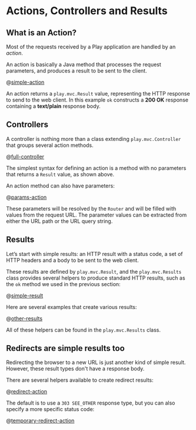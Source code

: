 <!--- Copyright (C) 2009-2016 Lightbend Inc. <https://www.lightbend.com> -->
# Actions, Controllers and Results

## What is an Action?

Most of the requests received by a Play application are handled by an *action*. 

An action is basically a Java method that processes the request parameters, and produces a result to be sent to the client.

@[simple-action](code/javaguide/http/JavaActions.java)

An action returns a `play.mvc.Result` value, representing the HTTP response to send to the web client. In this example `ok` constructs a **200 OK** response containing a **text/plain** response body.

## Controllers 

A controller is nothing more than a class extending `play.mvc.Controller` that groups several action methods.

@[full-controller](code/javaguide/http/full/Application.java)

The simplest syntax for defining an action is a method with no parameters that returns a `Result` value, as shown above.

An action method can also have parameters:

@[params-action](code/javaguide/http/JavaActions.java)

These parameters will be resolved by the `Router` and will be filled with values from the request URL. The parameter values can be extracted from either the URL path or the URL query string.

## Results

Let’s start with simple results: an HTTP result with a status code, a set of HTTP headers and a body to be sent to the web client.

These results are defined by `play.mvc.Result`, and the `play.mvc.Results` class provides several helpers to produce standard HTTP results, such as the `ok` method we used in the previous section:

@[simple-result](code/javaguide/http/JavaActions.java)

Here are several examples that create various results:

@[other-results](code/javaguide/http/JavaActions.java)

All of these helpers can be found in the `play.mvc.Results` class.

## Redirects are simple results too

Redirecting the browser to a new URL is just another kind of simple result. However, these result types don't have a response body.

There are several helpers available to create redirect results:

@[redirect-action](code/javaguide/http/JavaActions.java)

The default is to use a `303 SEE_OTHER` response type, but you can also specify a more specific status code:

@[temporary-redirect-action](code/javaguide/http/JavaActions.java)
